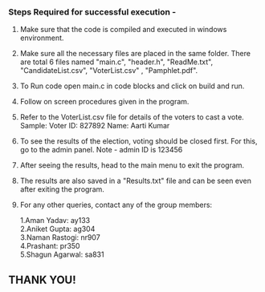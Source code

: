 ### Steps Required for successful execution -

1. Make sure that the code is compiled and executed in windows environment.

2. Make sure all the necessary files are placed in the same folder. There are total 6 files named "main.c", "header.h",
   "ReadMe.txt", "CandidateList.csv", "VoterList.csv" , "Pamphlet.pdf".

3. To Run code open main.c in code blocks and click on build and run.

4. Follow on screen procedures given in the program.

5. Refer to the VoterList.csv file for details of the voters to cast a vote.
   Sample:
   Voter ID: 827892
   Name: Aarti Kumar

6. To see the results of the election, voting should be closed first. For this, go to the admin panel. 
   Note - admin ID is 123456

7. After seeing the results, head to the main menu to exit the program. 

8. The results are also saved in a "Results.txt" file and can be seen even after exiting the program.

9. For any other queries, contact any of the group members:

   1.Aman Yadav: ay133 <br>
   2.Aniket Gupta: ag304 <br>
   3.Naman Rastogi: nr907 <br>
   4.Prashant: pr350 <br>
   5.Shagun Agarwal: sa831 <br>

 ## THANK YOU!
   

